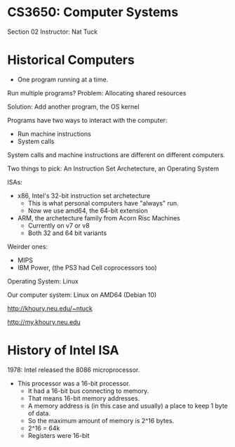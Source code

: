 
# CS3650: Computer Systems

Section 02
Instructor: Nat Tuck


# Historical Computers

 - One program running at a time.

Run multiple programs? Problem: Allocating shared resources

Solution: Add another program, the OS kernel

Programs have two ways to interact with the computer:

 - Run machine instructions
 - System calls

System calls and machine instructions are different on different computers.


Two things to pick: An Instruction Set Archetecture, an Operating System

ISAs:

 - x86, Intel's 32-bit instruction set archetecture
   - This is what personal computers have "always" run. 
   - Now we use amd64, the 64-bit extension 
 - ARM, the archetecture family from Acorn Risc Machines
   - Currently on v7 or v8
   - Both 32 and 64 bit variants

Weirder ones:

 - MIPS
 - IBM Power, (the PS3 had Cell coprocessors too)

Operating System: Linux

Our computer system: Linux on AMD64 (Debian 10)


http://khoury.neu.edu/~ntuck



http://my.khoury.neu.edu


# History of Intel ISA

1978: Intel released the 8086 microprocessor.

 * This processor was a 16-bit processor.
   * It had a 16-bit bus connecting to memory.
   * That means 16-bit memory addresses.
   * A memory address is (in this case and usually) a place to
     keep 1 byte of data.
   * So the maximum amount of memory is 2^16 bytes.
   * 2^16 = 64k
   * Registers were 16-bit








